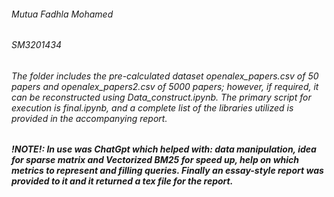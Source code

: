 ###### Mutua Fadhla Mohamed

###### SM3201434





###### The folder includes the pre-calculated dataset openalex\_papers.csv of 50 papers and openalex\_papers2.csv of 5000 papers; however, if required, it can be reconstructed using Data\_construct.ipynb. The primary script for execution is final.ipynb, and a complete list of the libraries utilized is provided in the accompanying report.







##### !NOTE!: In use was ChatGpt which helped with: data manipulation, idea for sparse matrix and Vectorized BM25 for speed up, help on which metrics to represent and filling queries. Finally an essay-style report was provided to it and it returned a tex file for the report.



